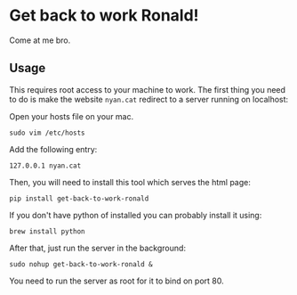 # Get back to work Ronald!
Come at me bro.

## Usage
This requires root access to your machine to work. The first thing you need to
do is make the website `nyan.cat` redirect to a server running on localhost:

Open your hosts file on your mac.
```
sudo vim /etc/hosts
```

Add the following entry:
```
127.0.0.1 nyan.cat
```

Then, you will need to install this tool which serves the html page:
```
pip install get-back-to-work-ronald
```

If you don't have python of installed you can probably install it using:
```
brew install python
```

After that, just run the server in the background:
```
sudo nohup get-back-to-work-ronald &
```

You need to run the server as root for it to bind on port 80.
